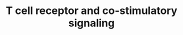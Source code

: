 ---
annotations:
- id: PW:0000315
  parent: regulatory pathway
  type: Pathway Ontology
  value: calcineurin signaling pathway
- id: PW:0000814
  parent: signaling pathway
  type: Pathway Ontology
  value: Toll-like receptor signaling pathway
- id: PW:0000317
  parent: regulatory pathway
  type: Pathway Ontology
  value: nuclear factor of activated T-cells signaling pathway
- id: CL:0000084
  parent: native cell
  type: Cell Type Ontology
  value: T cell
authors:
- Mbrandon
- Khanspers
- AlexanderPico
- Mkutmon
- Egonw
- AMTan
- MaintBot
- Eweitz
description: The activation and translocation of transcription factors NFAT, AP-1
  and NF-kappa-B via the co-stimulatory signaling cascade triggered by MHC peptide,
  B7 proteins and PD-L1. The activation of NFAT involves a Ca2+/calcineurin disruption
  of a massive RNA-protein complex prior to its translocation into the nucleus and
  ultimate transcription factor activity.  Proteins on this pathway have targeted
  assays available via the [https://assays.cancer.gov/available_assays?wp_id=WP2583
  CPTAC Assay Portal].
last-edited: 2021-05-18
ndex: 42954b3f-8b65-11eb-9e72-0ac135e8bacf
organisms:
- Homo sapiens
redirect_from:
- /index.php/Pathway:WP2583
- /instance/WP2583
revision: null
schema-jsonld:
- '@context': https://schema.org/
  '@id': https://wikipathways.github.io/pathways/WP2583.html
  '@type': Dataset
  creator:
    '@type': Organization
    name: WikiPathways
  description: The activation and translocation of transcription factors NFAT, AP-1
    and NF-kappa-B via the co-stimulatory signaling cascade triggered by MHC peptide,
    B7 proteins and PD-L1. The activation of NFAT involves a Ca2+/calcineurin disruption
    of a massive RNA-protein complex prior to its translocation into the nucleus and
    ultimate transcription factor activity.  Proteins on this pathway have targeted
    assays available via the [https://assays.cancer.gov/available_assays?wp_id=WP2583
    CPTAC Assay Portal].
  keywords:
  - AKT1
  - 'AP-1 '
  - Akt is recruited to the membrane by PIP3. Here Akt can be activated / phosphorylated
    (indirectly) by P13K and can then phosphorylate a variety of downstream pathways.
    Noteably, Akt promotes cell survival by inhibiting the cell death pathway and
    stimulates cell metabolism by increasing the utilization of glucose.
  - B7-1/ B7-2
  - Basically, Lck is bound to CD8. When CD8 binds MHC:peptide, Lck gets activated
    and can phosphorylate nearby ITAMs.
  - Bcl-xL
  - CD28
  - CD8A
  - CD8B
  - CSNK1A1
  - CTLA-4 competes with CD28 for B7 ligand, and it has a higher affinity of B7 in
    part because CTLA-4 binds B7 in a dimer.
  - CTLA-4 interfers with the formation of lipid rafts, TCR:ZAP70 microclusters, and
    central supramolecular activation complex.
  - CTLA4
  - Ca2+
  - Calcineurin
  - Calmodulin
  - DAG
  - 'DAG is a membrane protein which can now recruit other signaling molecules to
    the membrane by serving as a binding target. '
  - DYRK1A
  - DYRK2
  - Erk
  - FYN
  - Function is controlled largely by regulation of its surface expression. Initially
    CTLA-4 is in the intracellular membrane but moves to the cell surface after T-cell
    receptor signaling.
  - GSK3A
  - GSK3B
  - IKK complex
  - IL2
  - IP3
  - IP3 is a second messanger that diffuses into the cytosol and binds to IP3 receptors
    on the ER therey opening calcium channels.
  - ITK
  - IkBa
  - It docks at the TCR (requires both ITAM positions to be phosphorylated), is then
    phosphorylated by Lck, and then recruits other signaling proteins.
  - LAT / SLP-76 scaffold complex
  - LCK
  - LcK is activated when the extracellular part of CD8 binds its (MHC:peptide) ligand.
    Lck is a Src family kinase that is constitutively expressed. It phosphorylates
    all TCR ITAMS.
  - MHC peptide
  - NFAT1
  - NFKB1
  - NRON
  - P13K
  - PD-L1
  - PDCD1
  - PDK1
  - PI3K can also bind ICOS
  - PIP2
  - PIP3
  - PKC-a
  - PLC-g is initially brought to the plasma membrane by binding of its PH domain
    to membrane lipid PIP3. PLC-g then binds to LAT and SLP-76 and can be activated
    by Itk mediated phosphorylation.
  - PLC-g ultimately produces 3 different second messangers to activate 3 paths leading
    to different TFs that lead to IL-2 transcription
  - PLCG1
  - PTEN
  - Ras-GAP
  - Ras-GDP
  - Ras-GTP
  - RasGRP
  - Rephosphorylation of this carboxyl-terminal tyrosine by Csk returns Lck to the
    inactive state.
  - SHP is recruited to the PD-1 cytoplasmic tail when PD-1 ITIMs are phosphorylated.
  - SHP1
  - TCRA
  - TCRB
  - This scaffold includes LAT, SLP-76, Grb2, SOS, GADS
  - When CTLA-4 cytoplasmic tail is NOT phosphorylated it binds to AP-2 (clathrin
    adapter molecule) and is removed from the surface. When the tail is phosphorylated
    AP-2 cannot bind and CTLA-4 is expressed on the surface.
  - ZAP70
  license: CC0
  name: T cell receptor and co-stimulatory signaling
seo: CreativeWork
title: T cell receptor and co-stimulatory signaling
wpid: WP2583
---